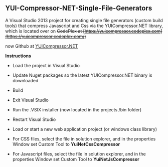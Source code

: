 ## YUI-Compressor-NET-Single-File-Generators ##

A Visual Studio 2013 project for creating single file generators (custom build tools) that compress Javascript and Css via the YUICompressor.NET library, which is located over on ~~CodePlex at [https://yuicompressor.codeplex.com](https://yuicompressor.codeplex.com/)~~

now Github at [YUICompressor.NET](https://github.com/PureKrome/YUICompressor.NET)

**Instructions**

- Load the project in Visual Studio
- Update Nuget packages so the latest YUICompressor.NET binary is downloaded
- Build
- Exit Visual Studio
- Run the .VSIX installer (now located in the projects /bin folder)
- Restart Visual Studio
- Load or start a new web application project (or windows class library)

- For CSS files, select the file in solution explorer, and in the properties Window set Custom Tool to **YuiNetCssCompressor**
- For Javascript files, select the file in solution explorer, and in the properties Window set Custom Tool to **YuiNetJsCompressor**
